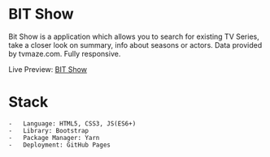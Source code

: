 # BIT Show

Bit Show is a application which allows you to search for existing TV
Series, take a closer look on summary, info about seasons or actors.
Data provided by tvmaze.com. Fully responsive.

Live Preview: [BIT Show](https://ivanbalic.github.io/bit-show/)

# Stack

    -   Language: HTML5, CSS3, JS(ES6+)
    -   Library: Bootstrap
    -   Package Manager: Yarn
    -   Deployment: GitHub Pages

